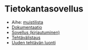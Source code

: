 # Tietokantasovellus

* Aihe: [muistilista](https://advancedkittenry.github.io/suunnittelu_ja_tyoymparisto/aiheet/Muistilista.html)
* [Dokumentaatio](https://github.com/oraisa/tietokantasovellus/tree/master/doc/doc.pdf)
* [Sovellus (kirjautuminen)](http://oraisa.users.cs.helsinki.fi/tietokantasovellus)
* [Tehtävälistaus](http://oraisa.users.cs.helsinki.fi/tietokantasovellus/notes)
* [Uuden tehtävän luonti](http://oraisa.users.cs.helsinki.fi/tietokantasovellus/newnote)
